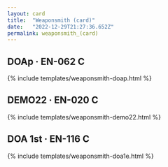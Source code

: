 ```yaml
---
layout: card
title:  "Weaponsmith (card)"
date:   "2022-12-29T21:27:36.652Z"
permalink: weaponsmith_(card)
---
```


## DOAp &middot; EN-062 C

{% include templates/weaponsmith-doap.html %}


## DEMO22 &middot; EN-020 C

{% include templates/weaponsmith-demo22.html %}


## DOA 1st &middot; EN-116 C

{% include templates/weaponsmith-doa1e.html %}
